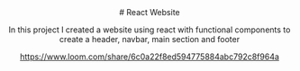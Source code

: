 <div align="center" width="50">
  # React Website

  In this project I created a website using react with functional components to create a header, navbar, main section and footer

 https://www.loom.com/share/6c0a22f8ed594775884abc792c8f964a
  
</div>

